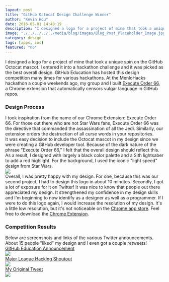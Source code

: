 ```yaml
---
layout: post
title: "GitHub Octocat Design Challenge Winner"
author: "Kevin Hou"
date: 2016-05-01 14:49:19
description: "I designed a logo for a project of mine that took a unique spin on the GitHub Octocat mascot. I entered it into the design challenge and won!"
image: "./../../../../media/blog/images/Blog_Post_Placeholder_Image.jpg"
category: design
tags: [apps, ios]
featured: "no"
---
```

I designed a logo for a project of mine that took a unique spin on the GitHub Octocat mascot. I entered it into a hackathon challenge and it was picked as the best overall design. GitHub Education has hosted this design competition many times for various hackathons. At the MenloHacks hackathon a couple weekends ago, my group and I built <a href="{{ site.baseurl }}/blog/projects/Execute-Order-66/" target="_blank">Execute Order 66</a>, a Chrome extension that automatically censors vulgar language in GitHub repos.
<h3 class="post-subheader">Design Process</h3>
I took inspiration from the name of our Chrome Extension: Execute Order 66. For those out there who are not Star Wars fans, Execute Order 66 was the directive that commanded the assassination of all the Jedi. Similarly, our extension orders the destruction of all curse words in your repositories.
<br class="post-line-break">
It was easy decision to include the Octocat mascot in my design since we were creating a GitHub developer tool. Because of the dark nature of the phrase "Execute Order 66," I felt that the overall design should reflect this. As a result, I designed with largely a black color palette and a Sith lightsaber to add a red highlight. For the background, I used the iconic "light speed" design from Star Wars.
<br class="post-line-break">
<img src="./../../../../media/projects/executeOrder66/GitHub Logo.png" class="iPhone-screenshots-medium">
<br class="post-line-break">
Overall, I was pretty happy with my design. For one, because this was our second project, I had to design this logo in about 10 minutes. Secondly, I got a lot of exposure for it on Twitter! It was nice to know that people out there appreciated my design. It strengthened my confidence in my design skills and I'm beginning to now identify as a designer as well as a programmer. If I were to do this logo again, I would increase the resolution of my design. It's a little low resolution, but it's not noticeable on the <a href="https://chrome.google.com/webstore/detail/execute-order-66/hgoanjhaboccoaefceiebdodiillhone">Chrome app store</a>. Feel free to download the <a href="https://chrome.google.com/webstore/detail/execute-order-66/hgoanjhaboccoaefceiebdodiillhone">Chrome Extension</a>.
<h3 class="post-subheader">Competition Results</h3>
Below are screenshots and links of the various Twitter announcements. About 15 people "liked" my design and I even got a couple retweets!
<br class="post-line-break">
<a href="https://twitter.com/GitHubEducation/status/722884798457335810" target="_blank">GitHub Education Announcement</a><br>
<img src="./../../../../media/projects/executeOrder66/Twitter Post - GitHub Education.jpg" class="iPhone-screenshots-medium"><br>
<a href="https://twitter.com/MLHacks/status/723598523627794432" target="_blank">Major League Hacking Shoutout</a><br>
<img src="./../../../../media/projects/executeOrder66/Twitter Post - Major League Hacking.jpg" class="iPhone-screenshots-medium"><br>
<a href="https://twitter.com/kevinhou22/status/721793013060505601" target="_blank">My Original Tweet</a><br>
<img src="./../../../../media/projects/executeOrder66/Twitter Post - Kevin Hou.jpg" class="iPhone-screenshots-medium">

